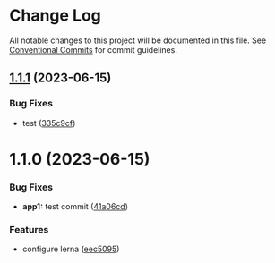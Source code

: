 # Change Log

All notable changes to this project will be documented in this file.
See [Conventional Commits](https://conventionalcommits.org) for commit guidelines.

## [1.1.1](https://github.com/thejaswitricon/lerna1/compare/@packages/app1@1.1.0...@packages/app1@1.1.1) (2023-06-15)


### Bug Fixes

* test ([335c9cf](https://github.com/thejaswitricon/lerna1/commit/335c9cf3b7f343786ad3d3ffd6d68d57d0607792))





# 1.1.0 (2023-06-15)


### Bug Fixes

* **app1:** test commit ([41a06cd](https://github.com/thejaswitricon/lerna1/commit/41a06cdba20c07b1d951bce4deadb00de467790b))


### Features

* configure lerna ([eec5095](https://github.com/thejaswitricon/lerna1/commit/eec5095d95c25bf0f3d33db9960895d5037ffa04))
